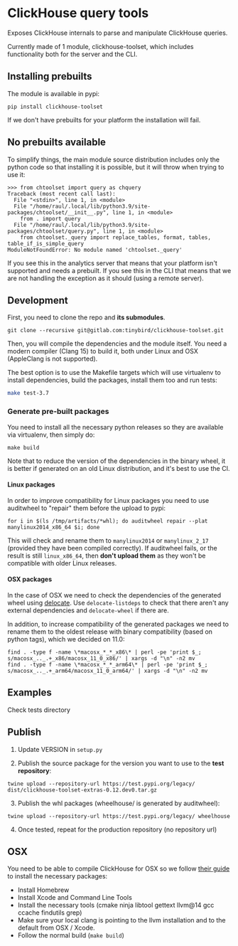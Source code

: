 # ClickHouse query tools

Exposes ClickHouse internals to parse and manipulate ClickHouse queries.

Currently made of 1 module, clickhouse-toolset, which includes functionality both for the server and the CLI.

## Installing prebuilts

The module is available in pypi:

```
pip install clickhouse-toolset
```

If we don't have prebuilts for your platform the installation will fail.

## No prebuilts available

To simplify things, the main module source distribution includes only the python code so that installing it is possible,
but it will throw when trying to use it:

```
>>> from chtoolset import query as chquery
Traceback (most recent call last):
  File "<stdin>", line 1, in <module>
  File "/home/raul/.local/lib/python3.9/site-packages/chtoolset/__init__.py", line 1, in <module>
    from . import query
  File "/home/raul/.local/lib/python3.9/site-packages/chtoolset/query.py", line 1, in <module>
    from chtoolset._query import replace_tables, format, tables, table_if_is_simple_query
ModuleNotFoundError: No module named 'chtoolset._query'
```

If you see this in the analytics server that means that your platform isn't supported and needs a prebuilt. If you see
this in the CLI that means that we are not handling the exception as it should (using a remote server).

## Development

First, you need to clone the repo and **its submodules**.

```
git clone --recursive git@gitlab.com:tinybird/clickhouse-toolset.git
```

Then, you will compile the dependencies and the module itself. You need a modern compiler (Clang 15) to build it, both under Linux and OSX (AppleClang is not supported).

The best option is to use the Makefile targets which will use virtualenv to install dependencies, build the packages, install them too and run tests:

```bash
make test-3.7
```

### Generate pre-built packages

You need to install all the necessary python releases so they are available via virtualenv, then simply do:

```
make build
```

Note that to reduce the version of the dependencies in the binary wheel, it is better if generated on an old Linux distribution, and it's best to use the CI.

#### Linux packages

In order to improve compatibility for Linux packages you need to use auditwheel to "repair" them  before the upload to pypi:

```
for i in $(ls /tmp/artifacts/*whl); do auditwheel repair --plat manylinux2014_x86_64 $i; done
```

This will check and rename them to `manylinux2014` or `manylinux_2_17` (provided they have been compiled correctly). If auditwheel fails, or the result is still `linux_x86_64`, then **don't upload them** as they won't be compatible with older Linux releases.

#### OSX packages

In the case of OSX we need to check the dependencies of the generated wheel using [delocate](https://github.com/matthew-brett/delocate). Use `delocate-listdeps` to check that there aren't any external dependencies and `delocate-wheel` if there are.

In addition, to increase compatibility of the generated packages we need to rename them to the oldest release with binary compatibility (based on python tags), which we decided on 11.0:

```
find . -type f -name \*macosx_*_*_x86\* | perl -pe 'print $_; s/macosx_.._.+_x86/macosx_11_0_x86/' | xargs -d "\n" -n2 mv
find . -type f -name \*macosx_*_*_arm64\* | perl -pe 'print $_; s/macosx_.._.+_arm64/macosx_11_0_arm64/' | xargs -d "\n" -n2 mv
```


## Examples

Check tests directory

## Publish

1. Update VERSION in `setup.py`

2. Publish the source package for the version you want to use to the **test repository**:

```
twine upload --repository-url https://test.pypi.org/legacy/ dist/clickhouse-toolset-extras-0.12.dev0.tar.gz
```

3. Publish the whl packages (wheelhouse/ is generated by auditwheel):

```
twine upload --repository-url https://test.pypi.org/legacy/ wheelhouse
```

4. Once tested, repeat for the production repository (no repository url)


## OSX

You need to be able to compile ClickHouse for OSX so we follow [their guide](https://github.com/ClickHouse/ClickHouse/blob/master/docs/en/development/build-osx.md) to install the necessary packages:

* Install Homebrew
* Install Xcode and Command Line Tools
* Install the necessary tools (cmake ninja libtool gettext llvm@14 gcc ccache findutils grep)
* Make sure your local clang is pointing to the llvm installation and to the default from OSX / Xcode.
* Follow the normal build (`make build`)

